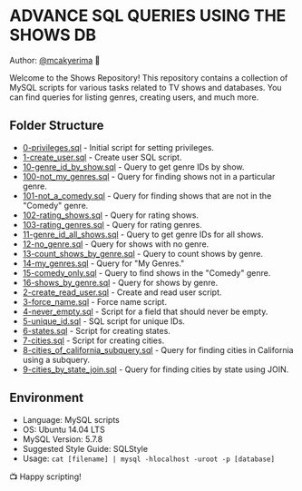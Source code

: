 
# ADVANCE SQL QUERIES USING THE SHOWS DB

Author: [@mcakyerima](https://github.com/mcakyerima) 🚀

Welcome to the Shows Repository! This repository contains a collection of MySQL scripts for various tasks related to TV shows and databases. You can find queries for listing genres, creating users, and much more.

## Folder Structure

- [0-privileges.sql](0-privileges.sql) - Initial script for setting privileges.
- [1-create_user.sql](1-create_user.sql) - Create user SQL script.
- [10-genre_id_by_show.sql](10-genre_id_by_show.sql) - Query to get genre IDs by show.
- [100-not_my_genres.sql](100-not_my_genres.sql) - Query for finding shows not in a particular genre.
- [101-not_a_comedy.sql](101-not_a_comedy.sql) - Query for finding shows that are not in the "Comedy" genre.
- [102-rating_shows.sql](102-rating_shows.sql) - Query for rating shows.
- [103-rating_genres.sql](103-rating_genres.sql) - Query for rating genres.
- [11-genre_id_all_shows.sql](11-genre_id_all_shows.sql) - Query to get genre IDs for all shows.
- [12-no_genre.sql](12-no_genre.sql) - Query for shows with no genre.
- [13-count_shows_by_genre.sql](13-count_shows_by_genre.sql) - Query to count shows by genre.
- [14-my_genres.sql](14-my_genres.sql) - Query for "My Genres."
- [15-comedy_only.sql](15-comedy_only.sql) - Query to find shows in the "Comedy" genre.
- [16-shows_by_genre.sql](16-shows_by_genre.sql) - Query for shows by genre.
- [2-create_read_user.sql](2-create_read_user.sql) - Create and read user script.
- [3-force_name.sql](3-force_name.sql) - Force name script.
- [4-never_empty.sql](4-never_empty.sql) - Script for a field that should never be empty.
- [5-unique_id.sql](5-unique_id.sql) - SQL script for unique IDs.
- [6-states.sql](6-states.sql) - Script for creating states.
- [7-cities.sql](7-cities.sql) - Script for creating cities.
- [8-cities_of_california_subquery.sql](8-cities_of_california_subquery.sql) - Query for finding cities in California using a subquery.
- [9-cities_by_state_join.sql](9-cities_by_state_join.sql) - Query for finding cities by state using JOIN.

## Environment

- Language: MySQL scripts
- OS: Ubuntu 14.04 LTS
- MySQL Version: 5.7.8
- Suggested Style Guide: SQLStyle
- Usage: `cat [filename] | mysql -hlocalhost -uroot -p [database]`

📺 Happy scripting!
